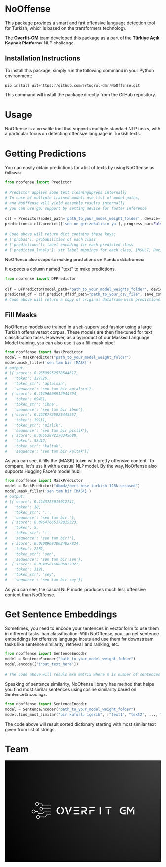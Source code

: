 # NoOffense
This package provides a smart and fast offensive language detection tool for Turkish, which is based on the transformers technology.

The **Overfit-GM** team developed this package as a part of the **Türkiye Açık Kaynak Platformu** NLP challenge.


## Installation Instructions
To install this package, simply run the following command in your Python environment:

```python
pip install git+https://github.com/ertugrul-dmr/NoOffense.git
```
This command will install the package directly from the GitHub repository.
# Usage

NoOffense is a versatile tool that supports multiple standard NLP tasks, with a particular focus on detecting offensive language in Turkish texts.

# Getting Predictions
You can easily obtain predictions for a list of texts by using NoOffense as follows:
```python
from noofense import Predictor

# Predictor applies some text cleaning&preps internally
# In case of multiple trained models use list of model paths,
# and NoOffense will yield ensemble results internally
# you can use gpu support by setting device for faster inference

clf = Predictor(model_path='path_to_your_model_weight_folder', device='cuda')
predictions= clf.predict(['sen ne gerizekalısın ya'], progress_bar=False)

# Code above will return dict contains these keys:
# ['probas']: probabilities of each class
# ['predictions']: label encoding for each predicted class
# ['predicted_labels']: str label mappings for each class, INSULT, Racist etc.
```
NoOffense also supports making predictions on Pandas dataframes:

It expects a column named "text" to make predictions.
```python
from noofense import DFPredictor

clf = DFPredictor(model_path='path_to_your_model_weights_folder', device='cpu')
predicted_df = clf.predict_df(df_path="path_to_your_csv_file", save_csv=False, progress_bar=True)
# Code above will return a copy of original dataframe with predictions.
```

## Fill Masks

NoOffense models are trained in a self-supervised fashion using a large Turkish offensive text corpus. These models are then fine-tuned for text classification tasks. However, as a byproduct of our Masked Language Model training, you can also use it as a fill-mask pipe!
```python
from nooffense import MaskPredictor
model = MaskPredictor("path_to_your_model_weight_folder")
model.mask_filler('sen tam bir [MASK]')
# output:
# [{'score': 0.26599952578544617,
#   'token': 127526,
#   'token_str': 'aptalsın',
#   'sequence': 'sen tam bir aptalsın'},
#  {'score': 0.10496608912944794,
#   'token': 69461,
#   'token_str': 'ibne',
#   'sequence': 'sen tam bir ibne'},
#  {'score': 0.10287725925445557,
#   'token': 19111,
#   'token_str': 'pislik',
#   'sequence': 'sen tam bir pislik'},
#  {'score': 0.05552872270345688,
#   'token': 53442,
#   'token_str': 'kaltak',
#   'sequence': 'sen tam bir kaltak'}]
```

As you can see, it fills the [MASK] token with pretty offensive content. To compare, let's use it with a casual NLP model. By the way, NoOffense also supports Hugging Face's model hub!

```python
from nooffense import MaskPredictor
model = MaskPredictor("dbmdz/bert-base-turkish-128k-uncased")
model.mask_filler('sen tam bir [MASK]')
# output:
# [{'score': 0.1943783015012741,
#   'token': 18,
#   'token_str': '.',
#   'sequence': 'sen tam bir.'},
#  {'score': 0.09647665172815323,
#   'token': 5,
#   'token_str': '!',
#   'sequence': 'sen tam bir!'},
#  {'score': 0.030896930024027824,
#   'token': 2289,
#   'token_str': 'sen',
#   'sequence': 'sen tam bir sen'},
#  {'score': 0.024956168606877327,
#   'token': 3191,
#   'token_str': 'sey',
#   'sequence': 'sen tam bir sey'}]
```
As you can see, the casual NLP model produces much less offensive content than NoOffense.

# Get Sentence Embeddings

Sometimes, you need to encode your sentences in vector form to use them in different tasks than classification. With NoOffense, you can get sentence embeddings for offensive language inputs and use them for downstream tasks like sentence similarity, retrieval, and ranking, etc.
```python
from nooffense import SentenceEncoder
model = SentenceEncoder("path_to_your_model_weight_folder")
model.encode(['input_text_here'])

# The code above will resuls mxn matrix where m is number of sentences given and n is dimension of encoder model.
```


Speaking of sentence similarity, NoOffense library has method that helps you find most similar sentences using cosine similarity based on SentenceEncodings:
```python
from nooffense import SentenceEncoder
model = SentenceEncoder("path_to_your_model_weight_folder")
model.find_most_similar("bir küfürlü içerik", ["text1", "text2", ..., "text_n"])
```
The code above will result sorted dictionary starting with most similar text given from list of strings.
# Team



<p align="center">
  <img src="https://github.com/ertugrul-dmr/NoOffense/blob/master/docs/img/team_logov1.png?raw=true" alt="">
</p>
